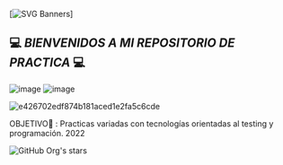 [![SVG Banners](https://svg-banners.vercel.app/api?type=typeWriter&text1=Mis%20Practicas%20👨‍💻&width=400&height=200)]


## 💻 *BIENVENIDOS A MI REPOSITORIO DE PRACTICA* 💻
![image](https://user-images.githubusercontent.com/95369610/202875379-4351c26c-1cb9-4f72-9e95-3d8c416fc1fc.png)
![image](https://user-images.githubusercontent.com/95369610/202875403-0d1334fe-e0c0-4193-b832-247cf45d08a8.png)



![e426702edf874b181aced1e2fa5c6cde](https://user-images.githubusercontent.com/95369610/202875272-ee3c6443-1217-4bf5-9b90-43767b31ac33.gif)

OBJETIVO🎯 : Practicas variadas con tecnologías orientadas al testing y programación. 2022

 ![GitHub Org's stars](https://img.shields.io/github/stars/LeanNTech?style=social)

